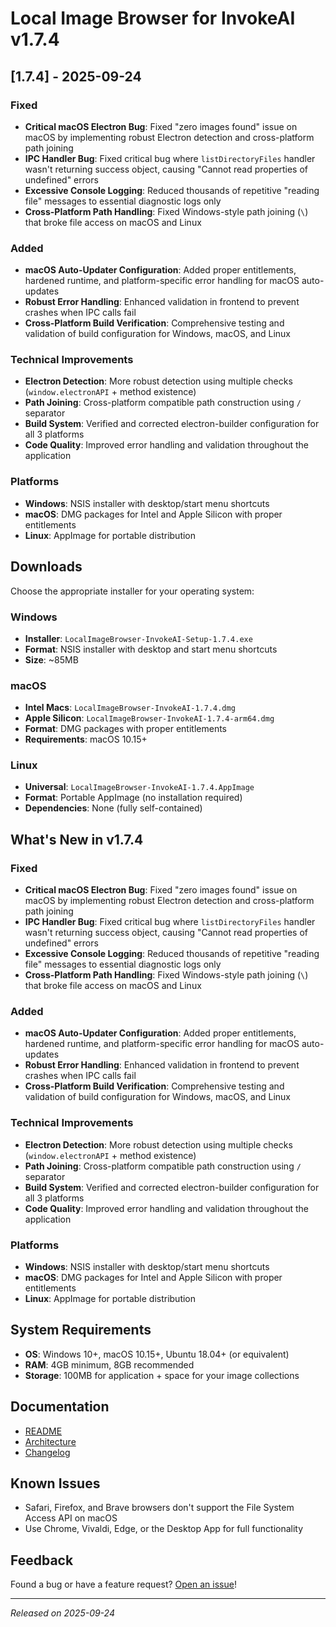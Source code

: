 # Local Image Browser for InvokeAI v1.7.4

## [1.7.4] - 2025-09-24

### Fixed
- **Critical macOS Electron Bug**: Fixed "zero images found" issue on macOS by implementing robust Electron detection and cross-platform path joining
- **IPC Handler Bug**: Fixed critical bug where `listDirectoryFiles` handler wasn't returning success object, causing "Cannot read properties of undefined" errors
- **Excessive Console Logging**: Reduced thousands of repetitive "reading file" messages to essential diagnostic logs only
- **Cross-Platform Path Handling**: Fixed Windows-style path joining (`\`) that broke file access on macOS and Linux

### Added
- **macOS Auto-Updater Configuration**: Added proper entitlements, hardened runtime, and platform-specific error handling for macOS auto-updates
- **Robust Error Handling**: Enhanced validation in frontend to prevent crashes when IPC calls fail
- **Cross-Platform Build Verification**: Comprehensive testing and validation of build configuration for Windows, macOS, and Linux

### Technical Improvements
- **Electron Detection**: More robust detection using multiple checks (`window.electronAPI` + method existence)
- **Path Joining**: Cross-platform compatible path construction using `/` separator
- **Build System**: Verified and corrected electron-builder configuration for all 3 platforms
- **Code Quality**: Improved error handling and validation throughout the application

### Platforms
- **Windows**: NSIS installer with desktop/start menu shortcuts
- **macOS**: DMG packages for Intel and Apple Silicon with proper entitlements
- **Linux**: AppImage for portable distribution

## Downloads

Choose the appropriate installer for your operating system:

###  Windows
- **Installer**: `LocalImageBrowser-InvokeAI-Setup-1.7.4.exe`
- **Format**: NSIS installer with desktop and start menu shortcuts
- **Size**: ~85MB

###  macOS
- **Intel Macs**: `LocalImageBrowser-InvokeAI-1.7.4.dmg`
- **Apple Silicon**: `LocalImageBrowser-InvokeAI-1.7.4-arm64.dmg`
- **Format**: DMG packages with proper entitlements
- **Requirements**: macOS 10.15+

###  Linux
- **Universal**: `LocalImageBrowser-InvokeAI-1.7.4.AppImage`
- **Format**: Portable AppImage (no installation required)
- **Dependencies**: None (fully self-contained)

## What's New in v1.7.4

### Fixed
- **Critical macOS Electron Bug**: Fixed "zero images found" issue on macOS by implementing robust Electron detection and cross-platform path joining
- **IPC Handler Bug**: Fixed critical bug where `listDirectoryFiles` handler wasn't returning success object, causing "Cannot read properties of undefined" errors
- **Excessive Console Logging**: Reduced thousands of repetitive "reading file" messages to essential diagnostic logs only
- **Cross-Platform Path Handling**: Fixed Windows-style path joining (`\`) that broke file access on macOS and Linux

### Added
- **macOS Auto-Updater Configuration**: Added proper entitlements, hardened runtime, and platform-specific error handling for macOS auto-updates
- **Robust Error Handling**: Enhanced validation in frontend to prevent crashes when IPC calls fail
- **Cross-Platform Build Verification**: Comprehensive testing and validation of build configuration for Windows, macOS, and Linux

### Technical Improvements
- **Electron Detection**: More robust detection using multiple checks (`window.electronAPI` + method existence)
- **Path Joining**: Cross-platform compatible path construction using `/` separator
- **Build System**: Verified and corrected electron-builder configuration for all 3 platforms
- **Code Quality**: Improved error handling and validation throughout the application

### Platforms
- **Windows**: NSIS installer with desktop/start menu shortcuts
- **macOS**: DMG packages for Intel and Apple Silicon with proper entitlements
- **Linux**: AppImage for portable distribution

## System Requirements

- **OS**: Windows 10+, macOS 10.15+, Ubuntu 18.04+ (or equivalent)
- **RAM**: 4GB minimum, 8GB recommended
- **Storage**: 100MB for application + space for your image collections

## Documentation

- [README](https://github.com/LuqP2/local-image-browser-for-invokeai/blob/main/README.md)
- [Architecture](https://github.com/LuqP2/local-image-browser-for-invokeai/blob/main/ARCHITECTURE.md)
- [Changelog](https://github.com/LuqP2/local-image-browser-for-invokeai/blob/CHANGELOG.md)

## Known Issues

- Safari, Firefox, and Brave browsers don't support the File System Access API on macOS
- Use Chrome, Vivaldi, Edge, or the Desktop App for full functionality

## Feedback

Found a bug or have a feature request? [Open an issue](https://github.com/LuqP2/local-image-browser-for-invokeai/issues)!

---

*Released on 2025-09-24*